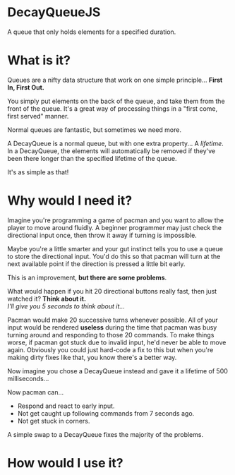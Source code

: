 # DecayQueueJS
A queue that only holds elements for a specified duration.

# What is it?
Queues are a nifty data structure that work on one simple principle... **First In, First Out.**

You simply put elements on the back of the queue, and take them from the front of the queue. It's a great way of processing things in a "first come, first served" manner.

Normal queues are fantastic, but sometimes we need more.

A DecayQueue is a normal queue, but with one extra property... A _lifetime_. 
In a DecayQueue, the elements will automatically be removed if they've been there longer than the specified lifetime of the queue.

It's as simple as that!

# Why would I need it?





Imagine you're programming a game of pacman and you want to allow the player to move around fluidly. A beginner programmer may just check the directional input once, then throw it away if turning is impossible.

Maybe you're a little smarter and your gut instinct tells you to use a queue to store the directional input. You'd do this so that pacman will turn at the next available point if the direction is pressed a little bit early.

This is an improvement, **but there are some problems**.

What would happen if you hit 20 directional buttons really fast, then just watched it? **Think about it.**  
_I'll give you 5 seconds to think about it..._

Pacman would make 20 successive turns whenever possible. All of your input would be rendered **useless** during the time that pacman was busy turning around and responding to those 20 commands. To make things worse, if pacman got stuck due to invalid input, he'd never be able to move again. Obviously you could just hard-code a fix to this but when you're making dirty fixes like that, you know there's a better way.

Now imagine you chose a DecayQueue instead and gave it a lifetime of 500 milliseconds...

Now pacman can...
* Respond and react to early input.
* Not get caught up following commands from 7 seconds ago.
* Not get stuck in corners.

A simple swap to a DecayQueue fixes the majority of the problems.

# How would I use it?
